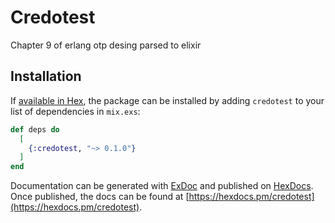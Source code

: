 # Credotest

Chapter 9 of erlang otp desing parsed to elixir

## Installation

If [available in Hex](https://hex.pm/docs/publish), the package can be installed
by adding `credotest` to your list of dependencies in `mix.exs`:

```elixir
def deps do
  [
    {:credotest, "~> 0.1.0"}
  ]
end
```

Documentation can be generated with [ExDoc](https://github.com/elixir-lang/ex_doc)
and published on [HexDocs](https://hexdocs.pm). Once published, the docs can
be found at [https://hexdocs.pm/credotest](https://hexdocs.pm/credotest).
